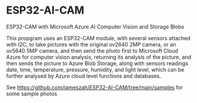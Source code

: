 # ESP32-AI-CAM
ESP32-CAM with Microsoft Azure AI Computer Vision and Storage Blobs

This propgram uses an ESP32-CAM module, with several sensors attached with I2C, to take pictures with the original ov2640 2MP camera, or an ov5640 5MP camera, and then send the photo first to Microsoft Cloud Azure for computer vision analysis, returning its analysis of the picture, and then sends the picture to Azure Blob Storage, along with sensors readings date, time, temperature, pressure, humidity, and light level, which can be further analysed by Azure cloud level functions and databases.

See https://github.com/jameszah/ESP32-AI-CAM/tree/main/samples for some sample photos
